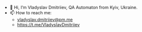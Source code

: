 - 👋 Hi, I’m Vladyslav Dmitriiev, QA Automaton from Kyiv, Ukraine.
- 📫 How to reach me:
  - vladyslav.dmitriiev@pm.me
  - https://t.me/VladyslavDmitriiev

